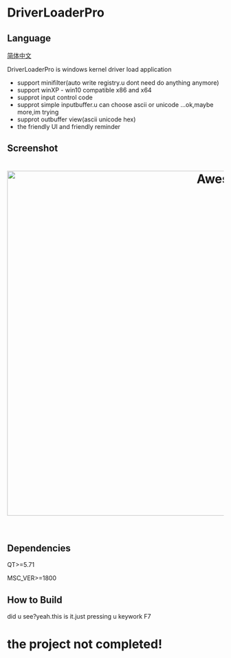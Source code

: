 # DriverLoaderPro

## Language

[简体中文](README-zh.md)

DriverLoaderPro is windows kernel driver load application


- support minifilter(auto write registry.u dont need do anything anymore)
- support winXP - win10 compatible x86 and x64
- supprot input control code
- supprot simple inputbuffer.u can choose ascii or unicode ...ok,maybe more,im trying
- supprot outbuffer view(ascii unicode hex)
- the friendly UI and friendly reminder

## Screenshot

<h1 align="center">
	<img width="1000" height="800"  src="gif.gif" alt="Awesome">
	<br>
	<br>
</h1>

## Dependencies

QT>=5.71

MSC_VER>=1800

## How to Build

did u see?yeah.this is it.just pressing u keywork F7

# the project not completed!
